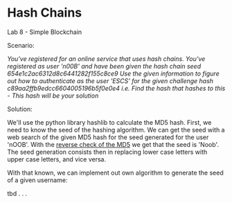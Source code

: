 Hash Chains
===========

Lab 8 - Simple Blockchain


Scenario:

*You've registered for an online service that uses hash chains.
You've registered as user 'n00B' and have been given the hash chain seed 654e1c2ac6312d8c6441282f155c8ce9
Use the given information to figure out how to authenticate as the user 'ESCS' for the given challenge hash c89aa2ffb9edcc6604005196b5f0e0e4
i.e. Find the hash that hashes to this - This hash will be your solution*

Solution:

We'll use the python library hashlib to calculate the MD5 hash.
First, we need to know the seed of the hashing algorithm. We can get the seed with a web search of the given MD5 hash for the 
seed generated for the user 'nOOB'. With the [reverse check of the MD5](https://md5.gromweb.com/?md5=654e1c2ac6312d8c6441282f155c8ce9)
we get that the seed is 'Noob'. The seed generation consists then in replacing lower case letters with upper case letters, 
and vice versa.

With that known, we can implement out own algorithm to generate the seed of a given username:

tbd . . .
